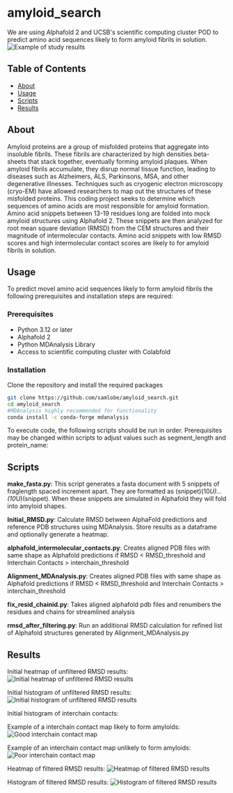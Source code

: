 # amyloid_search

We are using Alphafold 2 and UCSB's scientific computing cluster POD to predict amino acid sequences likely to form amyloid fibrils in solution. 
<img src="./Alpha-Synuclein/IMGs/Results_Example.png" alt="Example of study results" width="WIDTH" height="HEIGHT">


## Table of Contents

- [About](#about)
- [Usage](#usage)
- [Scripts](#scripts)
- [Results](#results)

## About

Amyloid proteins are a group of misfolded proteins that aggregate into insoluble fibrils. These fibrils are characterized by high densities beta-sheets that stack together, eventually forming amyloid plaques. When amyloid fibrils accumulate, they disrup normal tissue function, leading to diseases such as Alzheimers, ALS, Parkinsons, MSA, and other degenerative illnesses. Techniques such as cryogenic electron microscopy (cryo-EM) have allowed researchers to map out the structures of these misfolded proteins. This coding project seeks to determine which sequences of amino acids are most responsible for amyloid formation. Amino acid snippets between 13-19 residues long are folded into mock amyloid structures using Alphafold 2. These snippets are then analyzed for root mean square deviation (RMSD) from the CEM structures and their magnitude of intermolecular contacts. Amino acid snippets with low RMSD scores and high intermolecular contact scores are likely to for amyloid fibrils in solution. 

## Usage

To predict movel amino acid sequences likely to form amyloid fibrils the following prerequisites and installation steps are required:

### Prerequisites

- Python 3.12 or later
- Alphafold 2
- Python MDAnalysis Library
- Access to scientific computing cluster with Colabfold

### Installation

Clone the repository and install the required packages

```bash
git clone https://github.com/samlobe/amyloid_search.git
cd amyloid_search
#MDAnalysis highly recommended for functionality
conda install -c conda-forge mdanalysis
```

To execute code, the following scripts should be run in order. Prerequisites may be changed within scripts to adjust values such as segment_length and protein_name:

## Scripts
**make_fasta.py**: This script generates a fasta document with 5 snippets of fraglength spaced increment apart. They are formatted as (snippet)(10*U)...(10*U)(snippet). When these snippets 
are simulated in Alphafold they will fold into amyloid shapes.  

**Initial_RMSD.py**: Calculate RMSD between AlphaFold predictions and reference PDB structures using MDAnalysis. Store results as a dataframe and optionally generate a heatmap.  

**alphafold_intermolecular_contacts.py**: Creates aligned PDB files with same shape as Alphafold predictions if RMSD < RMSD_threshold and Interchain Contacts > interchain_threshold  

**Alignment_MDAnalysis.py**: Creates aligned PDB files with same shape as Alphafold predictions if RMSD < RMSD_threshold and Interchain Contacts > interchain_threshold 

**fix_resid_chainid.py**: Takes aligned alphafold pdb files and renumbers the residues and chains for streamlined analysis  

**rmsd_after_filtering.py**: Run an additional RMSD calculation for refined list of Alphafold structures generated by Alignment_MDAnalysis.py


## Results

Initial heatmap of unfiltered RMSD results:
<img src="./Alpha-Synuclein/IMGs/Initial_RMSD_Heatmap.png" alt="Initial heatmap of unfiltered RMSD results" width="WIDTH" height="HEIGHT">

Initial histogram of unfiltered RMSD results:
<img src="./Alpha-Synuclein/IMGs/Initial_RMSD_Histogram.png" alt="Initial histogram of unfiltered RMSD results" width="WIDTH" height="HEIGHT">

Initial histogram of interchain contacts:
<img src="./Alpha-Synuclein/IMGs/interchain_contacts_alpha_synuclein.png" alt="" width="WIDTH" height="HEIGHT">

Example of a interchain contact map likely to form amyloids:
<img src="./Alpha-Synuclein/IMGs/Good_interchain_contacts_example.png" alt="Good interchain contact map" width="WIDTH" height="HEIGHT">

Example of an interchain contact map unlikely to form amyloids:
<img src="./Alpha-Synuclein/IMGs/Poor_interchain_contacts_example.png" alt="Poor interchain contact map" width="WIDTH" height="HEIGHT">

Heatmap of filtered RMSD results:
<img src="./Alpha-Synuclein/IMGs/Filtered_RMSD_Heatmap.png" alt="Heatmap of filtered RMSD results" width="WIDTH" height="HEIGHT">

Histogram of filtered RMSD results:
<img src="./Alpha-Synuclein/IMGs/Filtered_RMSD_Histogram.png" alt="Histogram of filtered RMSD results" width="WIDTH" height="HEIGHT">
